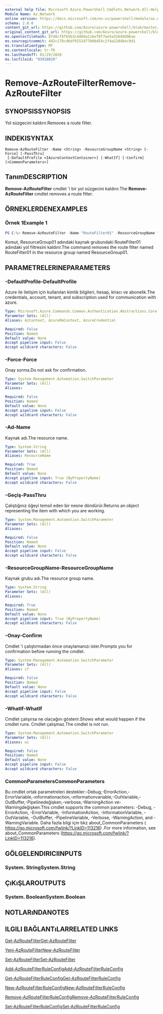 ```yaml
---
external help file: Microsoft.Azure.PowerShell.Cmdlets.Network.dll-Help.xml
Module Name: Az.Network
online version: https://docs.microsoft.com/en-us/powershell/module/az.network/remove-azroutefilter
schema: 2.0.0
content_git_url: https://github.com/Azure/azure-powershell/blob/master/src/Network/Network/help/Remove-AzRouteFilter.md
original_content_git_url: https://github.com/Azure/azure-powershell/blob/master/src/Network/Network/help/Remove-AzRouteFilter.md
ms.openlocfilehash: 8f48cf6fb5b3c4489a116ef0f7ee5a32649d96ae
ms.sourcegitcommit: 4d2c178cd6df9151877b08d54c1f4a228dbec9d1
ms.translationtype: MT
ms.contentlocale: tr-TR
ms.lasthandoff: 01/29/2020
ms.locfileid: "93918028"
---
```

# <span data-ttu-id="05537-101">Remove-AzRouteFilter</span><span class="sxs-lookup"><span data-stu-id="05537-101">Remove-AzRouteFilter</span></span>

## <span data-ttu-id="05537-102">SYNOPSIS</span><span class="sxs-lookup"><span data-stu-id="05537-102">SYNOPSIS</span></span>
<span data-ttu-id="05537-103">Yol süzgecini kaldırır.</span><span class="sxs-lookup"><span data-stu-id="05537-103">Removes a route filter.</span></span>

## <span data-ttu-id="05537-104">INDEKI</span><span class="sxs-lookup"><span data-stu-id="05537-104">SYNTAX</span></span>

```
Remove-AzRouteFilter -Name <String> -ResourceGroupName <String> [-Force] [-PassThru]
 [-DefaultProfile <IAzureContextContainer>] [-WhatIf] [-Confirm] [<CommonParameters>]
```

## <span data-ttu-id="05537-105">Tanım</span><span class="sxs-lookup"><span data-stu-id="05537-105">DESCRIPTION</span></span>
<span data-ttu-id="05537-106">**Remove-AzRouteFilter** cmdlet 'i bir yol süzgecini kaldırır.</span><span class="sxs-lookup"><span data-stu-id="05537-106">The **Remove-AzRouteFilter** cmdlet removes a route filter.</span></span>

## <span data-ttu-id="05537-107">ÖRNEKLERDEN</span><span class="sxs-lookup"><span data-stu-id="05537-107">EXAMPLES</span></span>

### <span data-ttu-id="05537-108">Örnek 1</span><span class="sxs-lookup"><span data-stu-id="05537-108">Example 1</span></span>
```powershell
PS C:\> Remove-AzRouteFilter -Name "RouteFilter01" -ResourceGroupName "ResourceGroup01"
```

<span data-ttu-id="05537-109">Komut, ResourceGroup01 adındaki kaynak grubundaki RouteFilter01 adındaki yol filtresini kaldırır.</span><span class="sxs-lookup"><span data-stu-id="05537-109">The command removes the route filter named RouteFilter01 in the resource group named ResourceGroup01.</span></span>

## <span data-ttu-id="05537-110">PARAMETRELERINE</span><span class="sxs-lookup"><span data-stu-id="05537-110">PARAMETERS</span></span>

### <span data-ttu-id="05537-111">-DefaultProfile</span><span class="sxs-lookup"><span data-stu-id="05537-111">-DefaultProfile</span></span>
<span data-ttu-id="05537-112">Azure ile iletişim için kullanılan kimlik bilgileri, hesap, kiracı ve abonelik.</span><span class="sxs-lookup"><span data-stu-id="05537-112">The credentials, account, tenant, and subscription used for communication with azure.</span></span>

```yaml
Type: Microsoft.Azure.Commands.Common.Authentication.Abstractions.Core.IAzureContextContainer
Parameter Sets: (All)
Aliases: AzContext, AzureRmContext, AzureCredential

Required: False
Position: Named
Default value: None
Accept pipeline input: False
Accept wildcard characters: False
```

### <span data-ttu-id="05537-113">-Force</span><span class="sxs-lookup"><span data-stu-id="05537-113">-Force</span></span>
<span data-ttu-id="05537-114">Onay sorma.</span><span class="sxs-lookup"><span data-stu-id="05537-114">Do not ask for confirmation.</span></span>

```yaml
Type: System.Management.Automation.SwitchParameter
Parameter Sets: (All)
Aliases:

Required: False
Position: Named
Default value: None
Accept pipeline input: False
Accept wildcard characters: False
```

### <span data-ttu-id="05537-115">-Ad</span><span class="sxs-lookup"><span data-stu-id="05537-115">-Name</span></span>
<span data-ttu-id="05537-116">Kaynak adı.</span><span class="sxs-lookup"><span data-stu-id="05537-116">The resource name.</span></span>

```yaml
Type: System.String
Parameter Sets: (All)
Aliases: ResourceName

Required: True
Position: Named
Default value: None
Accept pipeline input: True (ByPropertyName)
Accept wildcard characters: False
```

### <span data-ttu-id="05537-117">-Geçiş</span><span class="sxs-lookup"><span data-stu-id="05537-117">-PassThru</span></span>
<span data-ttu-id="05537-118">Çalıştığınız öğeyi temsil eden bir nesne döndürür.</span><span class="sxs-lookup"><span data-stu-id="05537-118">Returns an object representing the item with which you are working.</span></span>

```yaml
Type: System.Management.Automation.SwitchParameter
Parameter Sets: (All)
Aliases:

Required: False
Position: Named
Default value: None
Accept pipeline input: False
Accept wildcard characters: False
```

### <span data-ttu-id="05537-119">-ResourceGroupName</span><span class="sxs-lookup"><span data-stu-id="05537-119">-ResourceGroupName</span></span>
<span data-ttu-id="05537-120">Kaynak grubu adı.</span><span class="sxs-lookup"><span data-stu-id="05537-120">The resource group name.</span></span>

```yaml
Type: System.String
Parameter Sets: (All)
Aliases:

Required: True
Position: Named
Default value: None
Accept pipeline input: True (ByPropertyName)
Accept wildcard characters: False
```

### <span data-ttu-id="05537-121">-Onay</span><span class="sxs-lookup"><span data-stu-id="05537-121">-Confirm</span></span>
<span data-ttu-id="05537-122">Cmdlet 'i çalıştırmadan önce onaylamanızı ister.</span><span class="sxs-lookup"><span data-stu-id="05537-122">Prompts you for confirmation before running the cmdlet.</span></span>

```yaml
Type: System.Management.Automation.SwitchParameter
Parameter Sets: (All)
Aliases: cf

Required: False
Position: Named
Default value: None
Accept pipeline input: False
Accept wildcard characters: False
```

### <span data-ttu-id="05537-123">-WhatIf</span><span class="sxs-lookup"><span data-stu-id="05537-123">-WhatIf</span></span>
<span data-ttu-id="05537-124">Cmdlet çalışırsa ne olacağını gösterir.</span><span class="sxs-lookup"><span data-stu-id="05537-124">Shows what would happen if the cmdlet runs.</span></span>
<span data-ttu-id="05537-125">Cmdlet çalışmaz.</span><span class="sxs-lookup"><span data-stu-id="05537-125">The cmdlet is not run.</span></span>

```yaml
Type: System.Management.Automation.SwitchParameter
Parameter Sets: (All)
Aliases: wi

Required: False
Position: Named
Default value: None
Accept pipeline input: False
Accept wildcard characters: False
```

### <span data-ttu-id="05537-126">CommonParameters</span><span class="sxs-lookup"><span data-stu-id="05537-126">CommonParameters</span></span>
<span data-ttu-id="05537-127">Bu cmdlet ortak parametreleri destekler:-Debug,-ErrorAction,-ErrorVariable,-ınformationaction,-ınformationvariable,-OutVariable,-OutBuffer,-Pipelinedeğişken,-verbose,-WarningAction ve-Warningdeğişken.</span><span class="sxs-lookup"><span data-stu-id="05537-127">This cmdlet supports the common parameters: -Debug, -ErrorAction, -ErrorVariable, -InformationAction, -InformationVariable, -OutVariable, -OutBuffer, -PipelineVariable, -Verbose, -WarningAction, and -WarningVariable.</span></span> <span data-ttu-id="05537-128">Daha fazla bilgi için bkz about_CommonParameters ( https://go.microsoft.com/fwlink/?LinkID=113216) .</span><span class="sxs-lookup"><span data-stu-id="05537-128">For more information, see about_CommonParameters (https://go.microsoft.com/fwlink/?LinkID=113216).</span></span>

## <span data-ttu-id="05537-129">GÖLGELENDIRICI</span><span class="sxs-lookup"><span data-stu-id="05537-129">INPUTS</span></span>

### <span data-ttu-id="05537-130">System. String</span><span class="sxs-lookup"><span data-stu-id="05537-130">System.String</span></span>

## <span data-ttu-id="05537-131">ÇıKıŞLAR</span><span class="sxs-lookup"><span data-stu-id="05537-131">OUTPUTS</span></span>

### <span data-ttu-id="05537-132">System. Boolean</span><span class="sxs-lookup"><span data-stu-id="05537-132">System.Boolean</span></span>

## <span data-ttu-id="05537-133">NOTLARıNDA</span><span class="sxs-lookup"><span data-stu-id="05537-133">NOTES</span></span>

## <span data-ttu-id="05537-134">ILGILI BAĞLANTıLAR</span><span class="sxs-lookup"><span data-stu-id="05537-134">RELATED LINKS</span></span>

[<span data-ttu-id="05537-135">Get-AzRouteFilter</span><span class="sxs-lookup"><span data-stu-id="05537-135">Get-AzRouteFilter</span></span>](./Get-AzRouteFilter.md)

[<span data-ttu-id="05537-136">Yeni-AzRouteFilter</span><span class="sxs-lookup"><span data-stu-id="05537-136">New-AzRouteFilter</span></span>](./New-AzRouteFilter.md)

[<span data-ttu-id="05537-137">Set-AzRouteFilter</span><span class="sxs-lookup"><span data-stu-id="05537-137">Set-AzRouteFilter</span></span>](./Set-AzRouteFilter.md)

[<span data-ttu-id="05537-138">Add-AzRouteFilterRuleConfig</span><span class="sxs-lookup"><span data-stu-id="05537-138">Add-AzRouteFilterRuleConfig</span></span>](./Add-AzRouteFilterRuleConfig.md)

[<span data-ttu-id="05537-139">Get-AzRouteFilterRuleConfig</span><span class="sxs-lookup"><span data-stu-id="05537-139">Get-AzRouteFilterRuleConfig</span></span>](./Get-AzRouteFilterRuleConfig.md)

[<span data-ttu-id="05537-140">New-AzRouteFilterRuleConfig</span><span class="sxs-lookup"><span data-stu-id="05537-140">New-AzRouteFilterRuleConfig</span></span>](./New-AzRouteFilterRuleConfig.md)

[<span data-ttu-id="05537-141">Remove-AzRouteFilterRuleConfig</span><span class="sxs-lookup"><span data-stu-id="05537-141">Remove-AzRouteFilterRuleConfig</span></span>](./Remove-AzRouteFilterRuleConfig.md)

[<span data-ttu-id="05537-142">Set-AzRouteFilterRuleConfig</span><span class="sxs-lookup"><span data-stu-id="05537-142">Set-AzRouteFilterRuleConfig</span></span>](./Set-AzRouteFilterRuleConfig.md)
